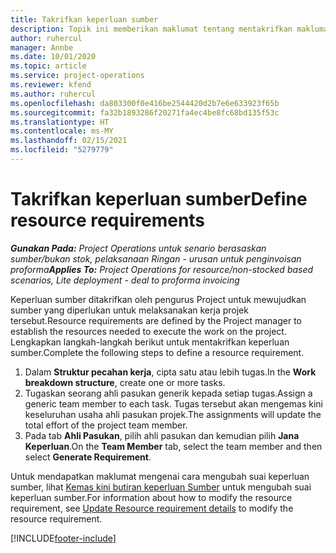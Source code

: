 ```yaml
---
title: Takrifkan keperluan sumber
description: Topik ini memberikan maklumat tentang mentakrifkan maklumat keperluan sumber.
author: ruhercul
manager: Annbe
ms.date: 10/01/2020
ms.topic: article
ms.service: project-operations
ms.reviewer: kfend
ms.author: ruhercul
ms.openlocfilehash: da803300f0e416be2544420d2b7e6e633923f65b
ms.sourcegitcommit: fa32b1893286f20271fa4ec4be8fc68bd135f53c
ms.translationtype: HT
ms.contentlocale: ms-MY
ms.lasthandoff: 02/15/2021
ms.locfileid: "5279779"
---
```

# <a name="define-resource-requirements"></a><span data-ttu-id="c3833-103">Takrifkan keperluan sumber</span><span class="sxs-lookup"><span data-stu-id="c3833-103">Define resource requirements</span></span>

<span data-ttu-id="c3833-104">_**Gunakan Pada:** Project Operations untuk senario berasaskan sumber/bukan stok, pelaksanaan Ringan - urusan untuk penginvoisan proforma_</span><span class="sxs-lookup"><span data-stu-id="c3833-104">_**Applies To:** Project Operations for resource/non-stocked based scenarios, Lite deployment - deal to proforma invoicing_</span></span>

<span data-ttu-id="c3833-105">Keperluan sumber ditakrifkan oleh pengurus Project untuk mewujudkan sumber yang diperlukan untuk melaksanakan kerja projek tersebut.</span><span class="sxs-lookup"><span data-stu-id="c3833-105">Resource requirements are defined by the Project manager to establish the resources needed to execute the work on the project.</span></span> <span data-ttu-id="c3833-106">Lengkapkan langkah-langkah berikut untuk mentakrifkan keperluan sumber.</span><span class="sxs-lookup"><span data-stu-id="c3833-106">Complete the following steps to define a resource requirement.</span></span>

1.  <span data-ttu-id="c3833-107">Dalam **Struktur pecahan kerja**, cipta satu atau lebih tugas.</span><span class="sxs-lookup"><span data-stu-id="c3833-107">In the **Work breakdown structure**, create one or more tasks.</span></span>
2.  <span data-ttu-id="c3833-108">Tugaskan seorang ahli pasukan generik kepada setiap tugas.</span><span class="sxs-lookup"><span data-stu-id="c3833-108">Assign a generic team member to each task.</span></span> <span data-ttu-id="c3833-109">Tugas tersebut akan mengemas kini keseluruhan usaha ahli pasukan projek.</span><span class="sxs-lookup"><span data-stu-id="c3833-109">The assignments will update the total effort of the project team member.</span></span>
3.  <span data-ttu-id="c3833-110">Pada tab **Ahli Pasukan**, pilih ahli pasukan dan kemudian pilih **Jana Keperluan**.</span><span class="sxs-lookup"><span data-stu-id="c3833-110">On the **Team Member** tab, select the team member and then select **Generate Requirement**.</span></span>

<span data-ttu-id="c3833-111">Untuk mendapatkan maklumat mengenai cara mengubah suai keperluan sumber, lihat [Kemas kini butiran keperluan Sumber](define-resource-requirements.md) untuk mengubah suai keperluan sumber.</span><span class="sxs-lookup"><span data-stu-id="c3833-111">For information about how to modify the resource requirement, see [Update Resource requirement details](define-resource-requirements.md) to modify the resource requirement.</span></span>

[!INCLUDE[footer-include](../includes/footer-banner.md)]